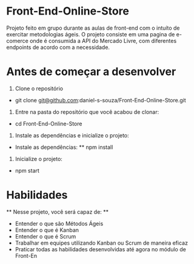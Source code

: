 # Front-End-Online-Store

Projeto feito em grupo durante as aulas de front-end com o intuíto de exercitar metodologias ágeis. O projeto consiste em uma pagina de e-comerce
onde é consumida a API do Mercado Livre, com diferentes endpoints de acordo com a necessidade.

# Antes de começar a desenvolver
1. Clone o repositório
  * git clone git@github.com:daniel-s-souza/Front-End-Online-Store.git
1. Entre na pasta do repositório que você acabou de clonar:
 * cd Front-End-Online-Store
1. Instale as dependências e inicialize o projeto:
 * Instale as dependências:
  ** npm install
1. Inicialize o projeto:
 * npm start
 
# Habilidades
** Nesse projeto, você será capaz de: **

* Entender o que são Métodos Ágeis
* Entender o que é Kanban
* Entender o que é Scrum
* Trabalhar em equipes utilizando Kanban ou Scrum de maneira eficaz
* Praticar todas as habilidades desenvolvidas até agora no módulo de Front-En
